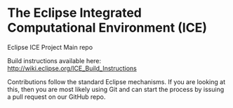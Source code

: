 The Eclipse Integrated Computational Environment (ICE)
===

Eclipse ICE Project Main repo

Build instructions available here: http://wiki.eclipse.org/ICE_Build_Instructions

Contributions follow the standard Eclipse mechanisms. If you are looking at 
this, then you are most likely using Git and can start the process by issuing 
a pull request on our GitHub repo.
